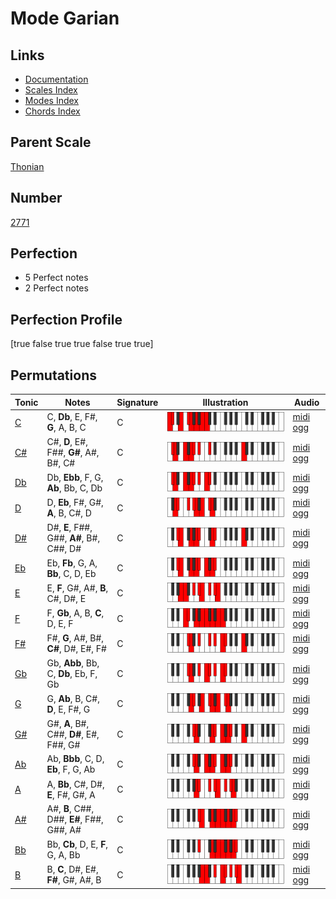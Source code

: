 # Mode Garian

## Links

- [Documentation](index.md)
- [Scales Index](Scales.md)
- [Modes Index](Modes.md)
- [Chords Index](Chords.md)

## Parent Scale

[Thonian](ScaleThonian.md)

## Number

[2771](https://ianring.com/musictheory/scales/2771)

## Perfection

- 5 Perfect notes
- 2 Perfect notes

## Perfection Profile

[true false true true false true true]

## Permutations

| Tonic | Notes | Signature | Illustration | Audio |
|-------|-------|-----------|--------------|-------|
| [C](ModeCNaturalGarian.md) | C, **Db**, E, F#, **G**, A, B, C | C | ![CNaturalGarian](ModeCNaturalGarian.png) | [midi](ModeCNaturalGarian.mid) [ogg](ModeCNaturalGarian.ogg) |
| [C#](ModeCSharpGarian.md) | C#, **D**, E#, F##, **G#**, A#, B#, C# | C | ![CSharpGarian](ModeCSharpGarian.png) | [midi](ModeCSharpGarian.mid) [ogg](ModeCSharpGarian.ogg) |
| [Db](ModeDFlatGarian.md) | Db, **Ebb**, F, G, **Ab**, Bb, C, Db | C | ![DFlatGarian](ModeDFlatGarian.png) | [midi](ModeDFlatGarian.mid) [ogg](ModeDFlatGarian.ogg) |
| [D](ModeDNaturalGarian.md) | D, **Eb**, F#, G#, **A**, B, C#, D | C | ![DNaturalGarian](ModeDNaturalGarian.png) | [midi](ModeDNaturalGarian.mid) [ogg](ModeDNaturalGarian.ogg) |
| [D#](ModeDSharpGarian.md) | D#, **E**, F##, G##, **A#**, B#, C##, D# | C | ![DSharpGarian](ModeDSharpGarian.png) | [midi](ModeDSharpGarian.mid) [ogg](ModeDSharpGarian.ogg) |
| [Eb](ModeEFlatGarian.md) | Eb, **Fb**, G, A, **Bb**, C, D, Eb | C | ![EFlatGarian](ModeEFlatGarian.png) | [midi](ModeEFlatGarian.mid) [ogg](ModeEFlatGarian.ogg) |
| [E](ModeENaturalGarian.md) | E, **F**, G#, A#, **B**, C#, D#, E | C | ![ENaturalGarian](ModeENaturalGarian.png) | [midi](ModeENaturalGarian.mid) [ogg](ModeENaturalGarian.ogg) |
| [F](ModeFNaturalGarian.md) | F, **Gb**, A, B, **C**, D, E, F | C | ![FNaturalGarian](ModeFNaturalGarian.png) | [midi](ModeFNaturalGarian.mid) [ogg](ModeFNaturalGarian.ogg) |
| [F#](ModeFSharpGarian.md) | F#, **G**, A#, B#, **C#**, D#, E#, F# | C | ![FSharpGarian](ModeFSharpGarian.png) | [midi](ModeFSharpGarian.mid) [ogg](ModeFSharpGarian.ogg) |
| [Gb](ModeGFlatGarian.md) | Gb, **Abb**, Bb, C, **Db**, Eb, F, Gb | C | ![GFlatGarian](ModeGFlatGarian.png) | [midi](ModeGFlatGarian.mid) [ogg](ModeGFlatGarian.ogg) |
| [G](ModeGNaturalGarian.md) | G, **Ab**, B, C#, **D**, E, F#, G | C | ![GNaturalGarian](ModeGNaturalGarian.png) | [midi](ModeGNaturalGarian.mid) [ogg](ModeGNaturalGarian.ogg) |
| [G#](ModeGSharpGarian.md) | G#, **A**, B#, C##, **D#**, E#, F##, G# | C | ![GSharpGarian](ModeGSharpGarian.png) | [midi](ModeGSharpGarian.mid) [ogg](ModeGSharpGarian.ogg) |
| [Ab](ModeAFlatGarian.md) | Ab, **Bbb**, C, D, **Eb**, F, G, Ab | C | ![AFlatGarian](ModeAFlatGarian.png) | [midi](ModeAFlatGarian.mid) [ogg](ModeAFlatGarian.ogg) |
| [A](ModeANaturalGarian.md) | A, **Bb**, C#, D#, **E**, F#, G#, A | C | ![ANaturalGarian](ModeANaturalGarian.png) | [midi](ModeANaturalGarian.mid) [ogg](ModeANaturalGarian.ogg) |
| [A#](ModeASharpGarian.md) | A#, **B**, C##, D##, **E#**, F##, G##, A# | C | ![ASharpGarian](ModeASharpGarian.png) | [midi](ModeASharpGarian.mid) [ogg](ModeASharpGarian.ogg) |
| [Bb](ModeBFlatGarian.md) | Bb, **Cb**, D, E, **F**, G, A, Bb | C | ![BFlatGarian](ModeBFlatGarian.png) | [midi](ModeBFlatGarian.mid) [ogg](ModeBFlatGarian.ogg) |
| [B](ModeBNaturalGarian.md) | B, **C**, D#, E#, **F#**, G#, A#, B | C | ![BNaturalGarian](ModeBNaturalGarian.png) | [midi](ModeBNaturalGarian.mid) [ogg](ModeBNaturalGarian.ogg) |
